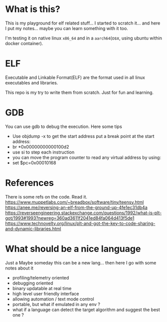 What is this?
=============

This is my playground for elf related stuff... I started to scratch it... and here I put my notes... maybe you can learn something with it too.

I'm testing it on native linux `x86_64` and in a `aarch64`(osx, using ubuntu within docker container).

ELF
===
Executable and Linkable Format(ELF) are the format used in all linux executables and libraries.

This repo is my try to write them from scratch. Just for fun and learning.


GDB
===
You can use gdb to debug the execution. Here some tips
* Use objdump -x to get the start address
put a break point at the start address:
* br *0x00000000000100d2
* use si to step each instruction
* you can move the program counter to read any virtual address by using:
* set $pc=0x00010168

References
==========
There is some refs on the code. Read it.
https://www.muppetlabs.com/~breadbox/software/tiny/teensy.html
https://anee.me/reversing-an-elf-from-the-ground-up-4fe1ec31db4a
https://reverseengineering.stackexchange.com/questions/1992/what-is-plt-got/1993#1993?newreg=360ad3611f2041ed84fa064d413f5de1
https://www.technovelty.org/linux/plt-and-got-the-key-to-code-sharing-and-dynamic-libraries.html

# What should be a nice language
Just a Maybe someday this can be a new lang... then here I go with some notes about it
- profiling/telemetry oriented
- debugging oriented
- binary updatable at real time
- high level user friendly interface
- allowing automation / text mode control
- portable, but what if emulated in any env ?
- what if a language can detect the target algorithm and suggest the best one ?
